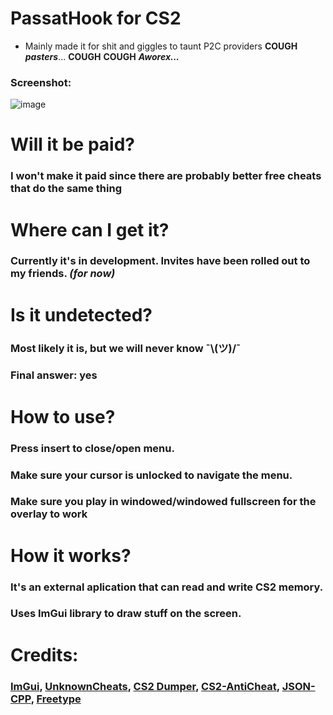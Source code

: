 # PassatHook for CS2
- Mainly made it for shit and giggles to taunt P2C providers **COUGH** ***pasters***... **COUGH** **COUGH** ***Aworex...***
### Screenshot:
![image](https://cdn.discordapp.com/attachments/1100453733625761864/1188811777585184818/image.png?ex=659be23e&is=65896d3e&hm=297c360a7fd5b7aa7188ef8f7563326f0f6f329e4d0e6621271bb33cf3d202e7&)
# Will it be paid?
### I won't make it paid since there are probably better free cheats that do the same thing
# Where can I get it?
### Currently it's in development. Invites have been rolled out to my friends. *(for now)*
# Is it undetected?
### Most likely it is, but we will never know ¯\\(ツ)/¯
### Final answer: yes
# How to use?
### Press insert to close/open menu.
### Make sure your cursor is unlocked to navigate the menu.
### Make sure you play in windowed/windowed fullscreen for the overlay to work
# How it works?
### It's an external aplication that can read and write CS2 memory.
### Uses ImGui library to draw stuff on the screen.
# Credits:
### [ImGui](https://github.com/ocornut/imgui), [UnknownCheats](https://www.unknowncheats.me/), [CS2 Dumper](https://github.com/a2x/cs2-dumper), [CS2-AntiCheat](https://github.com/danielkrupinski/cs2-anticheat), [JSON-CPP](https://github.com/open-source-parsers/jsoncpp), [Freetype](https://freetype.org/)
